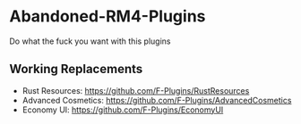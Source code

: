 # Abandoned-RM4-Plugins

Do what the fuck you want with this plugins

## Working Replacements 
- Rust Resources: https://github.com/F-Plugins/RustResources
- Advanced Cosmetics: https://github.com/F-Plugins/AdvancedCosmetics
- Economy UI: https://github.com/F-Plugins/EconomyUI
